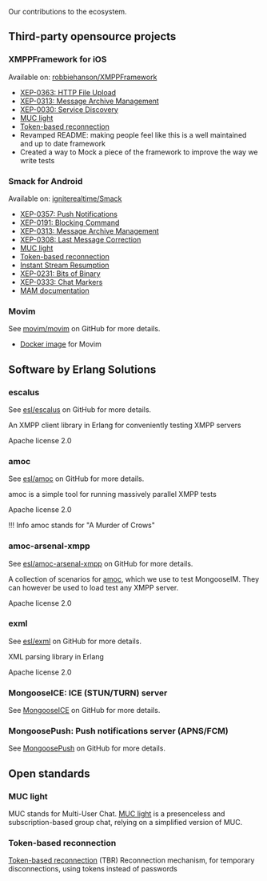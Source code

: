Our contributions to the ecosystem.

## Third-party opensource projects

### XMPPFramework for iOS

Available on: [robbiehanson/XMPPFramework](https://github.com/robbiehanson/XMPPFramework)

* [XEP-0363: HTTP File Upload](https://github.com/robbiehanson/XMPPFramework/pull/730)
* [XEP-0313: Message Archive Management](https://github.com/robbiehanson/XMPPFramework/pull/733)
* [XEP-0030: Service Discovery](https://github.com/robbiehanson/XMPPFramework/pull/736)
* [MUC light](https://github.com/robbiehanson/XMPPFramework/pull/750)
* [Token-based reconnection](https://github.com/robbiehanson/XMPPFramework/pull/758)
* Revamped README: making people feel like this is a well maintained and up to date framework
* Created a way to Mock a piece of the framework to improve the way we write tests

### Smack for Android

Available on: [igniterealtime/Smack](https://github.com/igniterealtime/Smack)

* [XEP-0357: Push Notifications](https://github.com/igniterealtime/Smack/pull/83)
* [XEP-0191: Blocking Command](https://github.com/igniterealtime/Smack/pull/84)
* [XEP-0313: Message Archive Management](https://github.com/igniterealtime/Smack/pull/76)
* [XEP-0308: Last Message Correction](https://github.com/igniterealtime/Smack/pull/73)
* [MUC light](https://github.com/igniterealtime/Smack/pull/81)
* [Token-based reconnection](https://github.com/igniterealtime/Smack/pull/85)
* [Instant Stream Resumption](https://github.com/igniterealtime/Smack/pull/92)
* [XEP-0231: Bits of Binary](https://github.com/igniterealtime/Smack/pull/91)
* [XEP-0333: Chat Markers](https://github.com/igniterealtime/Smack/pull/90)
* [MAM documentation](https://github.com/igniterealtime/Smack/pull/86/files)

### Movim

See [movim/movim](https://github.com/movim/movim) on GitHub for more details.

* [Docker image](https://github.com/esl/movim-docker) for Movim

## Software by Erlang Solutions

### escalus

See [esl/escalus](https://github.com/esl/escalus) on GitHub for more details.

An XMPP client library in Erlang for conveniently testing XMPP servers

Apache license 2.0

### amoc

See [esl/amoc](https://github.com/esl/amoc) on GitHub for more details.

amoc is a simple tool for running massively parallel XMPP tests

Apache license 2.0

!!! Info
    amoc stands for "A Murder of Crows"

### amoc-arsenal-xmpp

See [esl/amoc-arsenal-xmpp](https://github.com/esl/amoc-arsenal-xmpp) on GitHub for more details.

A collection of scenarios for [amoc](#amoc), which we use to test MongooseIM.
They can however be used to load test any XMPP server.

Apache license 2.0

### exml

See [esl/exml](https://github.com/esl/exml) on GitHub for more details.

XML parsing library in Erlang

Apache license 2.0

### MongooseICE: ICE (STUN/TURN) server

See [MongooseICE](https://github.com/esl/MongooseICE) on GitHub for more details.

### MongoosePush: Push notifications server (APNS/FCM)

See [MongoosePush](https://github.com/esl/MongoosePush) on GitHub for more details.

## Open standards

### MUC light

MUC stands for Multi-User Chat. [MUC light](open-extensions/muc_light.md) is a presenceless and subscription-based group chat, relying on a simplified version of MUC.

### Token-based reconnection

[Token-based reconnection](open-extensions/token-reconnection.md) (TBR) Reconnection mechanism, for temporary disconnections, using tokens instead of passwords
